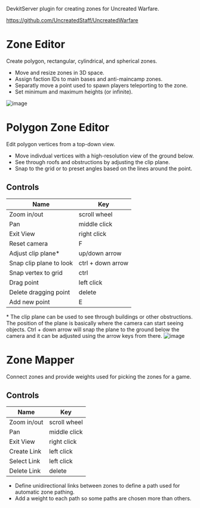 DevkitServer plugin for creating zones for Uncreated Warfare.

https://github.com/UncreatedStaff/UncreatedWarfare

# Zone Editor
Create polygon, rectangular, cylindrical, and spherical zones.

* Move and resize zones in 3D space.
* Assign faction IDs to main bases and anti-maincamp zones.
* Separatly move a point used to spawn players teleporting to the zone.
* Set minimum and maximum heights (or infinite).

![image](https://github.com/user-attachments/assets/d8d29e29-7411-4a1c-a74b-c6327d94f1e1)

# Polygon Zone Editor
Edit polygon vertices from a top-down view.

* Move indivdual vertices with a high-resolution view of the ground below.
* See through roofs and obstructions by adjusting the clip plane.
* Snap to the grid or to preset angles based on the lines around the point.

## Controls
| Name                      | Key               |
| ------------------------- | ----------------- |
| Zoom in/out               | scroll wheel      |
| Pan                       | middle click      |
| Exit View                 | right click       |
| Reset camera              | F                 |
| Adjust clip plane*        | up/down arrow     |
| Snap clip plane to look   | ctrl + down arrow |
| Snap vertex to grid       | ctrl              |
| Drag point                | left click        |
| Delete dragging point     | delete            |
| Add new point             | E                 |

\* The clip plane can be used to see through buildings or other obstructions. The position of the plane is basically where the camera can start seeing objects. Ctrl + down arrow will snap the plane to the ground below the camera and it can be adjusted using the arrow keys from there.
![image](https://github.com/user-attachments/assets/44178f3a-25ab-4ede-81af-b17d978e7ab7)

# Zone Mapper
Connect zones and provide weights used for picking the zones for a game.

## Controls
| Name                      | Key               |
| ------------------------- | ----------------- |
| Zoom in/out               | scroll wheel      |
| Pan                       | middle click      |
| Exit View                 | right click       |
| Create Link               | left click        |
| Select Link               | left click        |
| Delete Link               | delete            |

* Define unidirectional links between zones to define a path used for automatic zone pathing.
* Add a weight to each path so some paths are chosen more than others.  
